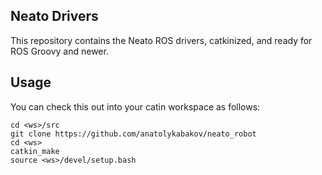 ## Neato Drivers

This repository contains the Neato ROS drivers, catkinized, and ready for ROS Groovy and newer.

## Usage
You can check this out into your catin workspace as follows:

    cd <ws>/src
    git clone https://github.com/anatolykabakov/neato_robot
    cd <ws>
    catkin_make
    source <ws>/devel/setup.bash



